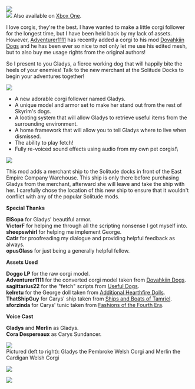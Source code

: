 ![](https://raw.githubusercontent.com/PierreDespereaux/PierreDespereaux/master/assets/images/banners/Gladys%20the%20Corgi.png)\
[![](https://raw.githubusercontent.com/PierreDespereaux/PierreDespereaux/master/assets/images/Xbox%20Tiny.png)](https://bethesda.net/en/mods/skyrim/mod-detail/4217662) Also available on [Xbox One](https://bethesda.net/en/mods/skyrim/mod-detail/4217662).

I love corgis, they're the best. I have wanted to make a little corgi follower for the longest time, but I have been held back by my lack of assets. However, [Adventurer1111](https://www.nexusmods.com/skyrimspecialedition/users/49731726) has recently added a corgi to his mod [Dovahkiin Dogs](https://www.nexusmods.com/skyrimspecialedition/mods/40885) and he has been ever so nice to not only let me use his edited mesh, but to also buy me usage rights from the original authors!

So I present to you Gladys, a fierce working dog that will happily bite the heels of your enemies! Talk to the new merchant at the Solitude Docks to begin your adventures together!

![](https://raw.githubusercontent.com/PierreDespereaux/PierreDespereaux/master/assets/images/banners/Features.png)

-   A new adorable corgi follower named Gladys.
-   A unique model and armor set to make her stand out from the rest of Skyrim's dogs.
-   A looting system that will allow Gladys to retrieve useful items from the surrounding environment.
-   A home framework that will allow you to tell Gladys where to live when dismissed.
-   The ability to play fetch!
-   Fully re-voiced sound effects using audio from my own pet corgis!\

![](https://raw.githubusercontent.com/PierreDespereaux/PierreDespereaux/master/assets/images/banners/Compatibility.png)

This mod adds a merchant ship to the Solitude docks in front of the East Empire Company Warehouse. This ship is only there before purchasing Gladys from the merchant, afterward she will leave and take the ship with her. I carefully chose the location of this new ship to ensure that it wouldn't conflict with any of the popular Solitude mods.
 
**Special Thanks**

**ElSopa** for Gladys' beautiful armor.\
**VictorF** for helping me through all the scripting nonsense I got myself into.\
**sheepswhirl** for helping me implement George.\
**Catir** for proofreading my dialogue and providing helpful feedback as always.\
**opusGlass** for just being a generally helpful fellow.

**Assets Used**

**Doggo LP** for the raw corgi model.\
**Adventurer1111** for the converted corgi model taken from [Dovahkiin Dogs](https://www.nexusmods.com/skyrimspecialedition/mods/40885).\
**sagittarius22** for the "fetch" scripts from [Useful Dogs](https://www.nexusmods.com/skyrimspecialedition/mods/1666).\
**kelretu** for the George doll taken from [Additional Hearthfire Dolls](https://www.nexusmods.com/skyrimspecialedition/mods/46930).\
**ThatShipGuy** for Carys' ship taken from [Ships and Boats of Tamriel](https://www.nexusmods.com/skyrimspecialedition/mods/41653).\
**sforzinda** for Carys' tunic taken from [Fashions of the Fourth Era](https://sforzmods.tumblr.com/sse_fashions).

**Voice Cast**

**Gladys** and **Merlin** as Gladys.\
**Cora Despereaux** as Carys Sundancer.

![](https://raw.githubusercontent.com/PierreDespereaux/PierreDespereaux/master/assets/images/banners/Gladys%20Voice%20Cast.jpg)\
Pictured (left to right): Gladys the Pembroke Welsh Corgi and Merlin the Cardigan Welsh Corgi

![](https://raw.githubusercontent.com/PierreDespereaux/PierreDespereaux/master/assets/images/banners/My%20Mods.png)

[![](https://raw.githubusercontent.com/PierreDespereaux/PierreDespereaux/master/assets/images/banners/Master.png)](https://www.nexusmods.com/users/61720101)
